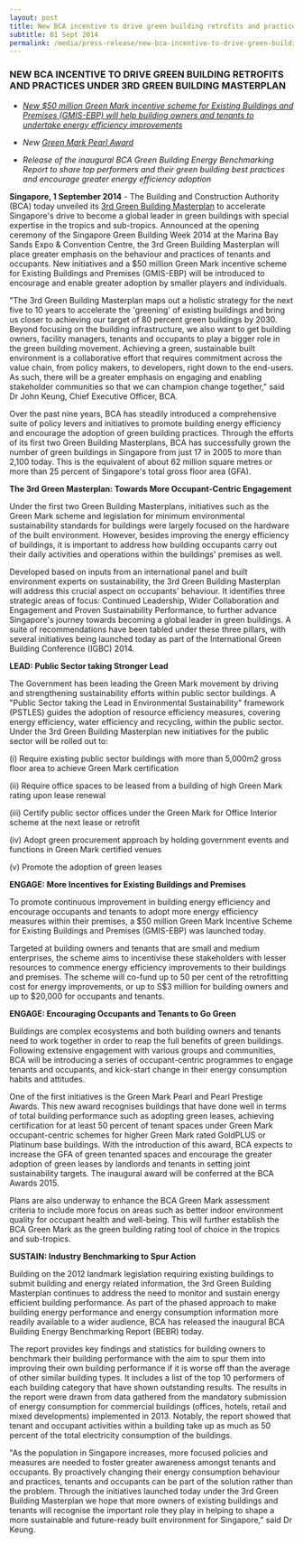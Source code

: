 ```yaml
---
layout: post
title: New BCA incentive to drive green building retrofits and practices under 3rd Green Building Masterplan
subtitle: 01 Sept 2014
permalink: /media/press-release/new-bca-incentive-to-drive-green-building-retrofits-and-practices-under-3rd-green-building-masterplan
---
```


### NEW BCA INCENTIVE TO DRIVE GREEN BUILDING RETROFITS AND PRACTICES UNDER 3RD GREEN BUILDING MASTERPLAN

- *[<a href="/files/default-source/news-documents/50mil-green-mark-incentive-scheme-for-existing-buildings-and-premises-(gmis-ebp).pdf" target="_blank">New $50 million Green Mark incentive scheme for Existing Buildings and Premises (GMIS-EBP) will help building owners and tenants to undertake energy efficiency improvements</a>](/files/default-source/news-documents/50mil-green-mark-incentive-scheme-for-existing-buildings-and-premises-(gmis-ebp).pdf)*

- *New [<a href="/files/default-source/news-documents/bca-green-mark-pearl-award-2015.pdf" target="_blank">Green Mark Pearl Award</a>](/files/default-source/news-documents/bca-green-mark-pearl-award-2015.pdf)*

- *Release of the inaugural BCA Green Building Energy Benchmarking Report to share top performers and their green building best practices and encourage greater energy efficiency adoption*

**Singapore, 1 September 2014** - The Building and Construction Authority (BCA) today unveiled its [<a href="/files/default-source/news-documents/3rd_green_building_masterplan.pdf" target="_blank">3rd Green Building Masterplan</a>](/files/default-source/news-documents/3rd_green_building_masterplan.pdf) to accelerate Singapore's drive to become a global leader in green buildings with special expertise in the tropics and sub-tropics. Announced at the opening ceremony of the Singapore Green Building Week 2014 at the Marina Bay Sands Expo & Convention Centre, the 3rd Green Building Masterplan will place greater emphasis on the behaviour and practices of tenants and occupants. New initiatives and a $50 million Green Mark incentive scheme for Existing Buildings and Premises (GMIS-EBP) will be introduced to encourage and enable greater adoption by smaller players and individuals.

"The 3rd Green Building Masterplan maps out a holistic strategy for the next five to 10 years to accelerate the 'greening' of existing buildings and bring us closer to achieving our target of 80 percent green buildings by 2030. Beyond focusing on the building infrastructure, we also want to get building owners, facility managers, tenants and occupants to play a bigger role in the green building movement. Achieving a green, sustainable built environment is a collaborative effort that requires commitment across the value chain, from policy makers, to developers, right down to the end-users. As such, there will be a greater emphasis on engaging and enabling stakeholder communities so that we can champion change together," said Dr John Keung, Chief Executive Officer, BCA.

Over the past nine years, BCA has steadily introduced a comprehensive suite of policy levers and initiatives to promote building energy efficiency and encourage the adoption of green building practices. Through the efforts of its first two Green Building Masterplans, BCA has successfully grown the number of green buildings in Singapore from just 17 in 2005 to more than 2,100 today. This is the equivalent of about 62 million square metres or more than 25 percent of Singapore's total gross floor area (GFA).

**The 3rd Green Masterplan: Towards More Occupant-Centric Engagement**

Under the first two Green Building Masterplans, initiatives such as the Green Mark scheme and legislation for minimum environmental sustainability standards for buildings were largely focused on the hardware of the built environment. However, besides improving the energy efficiency of buildings, it is important to address how building occupants carry out their daily activities and operations within the buildings' premises as well.

Developed based on inputs from an international panel and built environment experts on sustainability, the 3rd Green Building Masterplan will address this crucial aspect on occupants' behaviour. It identifies three strategic areas of focus: Continued Leadership, Wider Collaboration and Engagement and Proven Sustainability Performance, to further advance Singapore's journey towards becoming a global leader in green buildings. A suite of recommendations have been tabled under these three pillars, with several initiatives being launched today as part of the International Green Building Conference (IGBC) 2014.

**LEAD: Public Sector taking Stronger Lead**

The Government has been leading the Green Mark movement by driving and strengthening sustainability efforts within public sector buildings. A "Public Sector taking the Lead in Environmental Sustainability" framework (PSTLES) guides the adoption of resource efficiency measures, covering energy efficiency, water efficiency and recycling, within the public sector. Under the 3rd Green Building Masterplan new initiatives for the public sector will be rolled out to:

(i) Require existing public sector buildings with more than 5,000m2 gross floor area to achieve Green Mark certification

(ii) Require office spaces to be leased from a building of high Green Mark rating upon lease renewal

(iii) Certify public sector offices under the Green Mark for Office Interior scheme at the next lease or retrofit

(iv) Adopt green procurement approach by holding government events and functions in Green Mark certified venues

(v) Promote the adoption of green leases

**ENGAGE: More Incentives for Existing Buildings and Premises**

To promote continuous improvement in building energy efficiency and encourage occupants and tenants to adopt more energy efficiency measures within their premises, a $50 million Green Mark Incentive Scheme for Existing Buildings and Premises (GMIS-EBP) was launched today.

Targeted at building owners and tenants that are small and medium enterprises, the scheme aims to incentivise these stakeholders with lesser resources to commence energy efficiency improvements to their buildings and premises. The scheme will co-fund up to 50 per cent of the retrofitting cost for energy improvements, or up to S$3 million for building owners and up to $20,000 for occupants and tenants.

**ENGAGE: Encouraging Occupants and Tenants to Go Green**

Buildings are complex ecosystems and both building owners and tenants need to work together in order to reap the full benefits of green buildings. Following extensive engagement with various groups and communities, BCA will be introducing a series of occupant-centric programmes to engage tenants and occupants, and kick-start change in their energy consumption habits and attitudes.

One of the first initiatives is the Green Mark Pearl and Pearl Prestige Awards. This new award recognises buildings that have done well in terms of total building performance such as adopting green leases, achieving certification for at least 50 percent of tenant spaces under Green Mark occupant-centric schemes for higher Green Mark rated GoldPLUS or Platinum base buildings. With the introduction of this award, BCA expects to increase the GFA of green tenanted spaces and encourage the greater adoption of green leases by landlords and tenants in setting joint sustainability targets. The inaugural award will be conferred at the BCA Awards 2015.

Plans are also underway to enhance the BCA Green Mark assessment criteria to include more focus on areas such as better indoor environment quality for occupant health and well-being. This will further establish the BCA Green Mark as the green building rating tool of choice in the tropics and sub-tropics.

**SUSTAIN: Industry Benchmarking to Spur Action**

Building on the 2012 landmark legislation requiring existing buildings to submit building and energy related information, the 3rd Green Building Masterplan continues to address the need to monitor and sustain energy efficient building performance. As part of the phased approach to make building energy performance and energy consumption information more readily available to a wider audience, BCA has released the inaugural BCA Building Energy Benchmarking Report (BEBR) today.

The report provides key findings and statistics for building owners to benchmark their building performance with the aim to spur them into improving their own building performance if it is worse off than the average of other similar building types. It includes a list of the top 10 performers of each building category that have shown outstanding results. The results in the report were drawn from data gathered from the mandatory submission of energy consumption for commercial buildings (offices, hotels, retail and mixed developments) implemented in 2013. Notably, the report showed that tenant and occupant activities within a building take up as much as 50 percent of the total electricity consumption of the buildings.

"As the population in Singapore increases, more focused policies and measures are needed to foster greater awareness amongst tenants and occupants. By proactively changing their energy consumption behaviour and practices, tenants and occupants can be part of the solution rather than the problem. Through the initiatives launched today under the 3rd Green Building Masterplan we hope that more owners of existing buildings and tenants will recognise the important role they play in helping to shape a more sustainable and future-ready built environment for Singapore," said Dr Keung.


